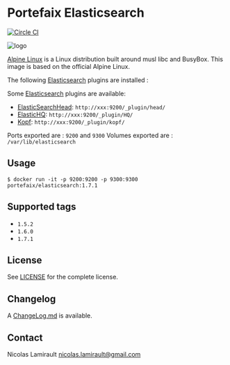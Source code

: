 # Portefaix Elasticsearch

[![Circle CI](https://circleci.com/gh/portefaix/docker-elasticsearch/tree/master.svg?style=svg)](https://circleci.com/gh/portefaix/docker-elasticsearch/tree/master)

![logo](https://pkgs.alpinelinux.org/assets/alpinelinux-logo.svg)

[Alpine Linux][] is a Linux distribution built around musl libc and BusyBox.
This image is based on the official Alpine Linux.

The following [Elasticsearch][] plugins are installed :

Some [Elasticsearch][] plugins are available:
* [ElasticSearchHead][]: `http://xxx:9200/_plugin/head/`
* [ElasticHQ][]: `http://xxx:9200/_plugin/HQ/`
* [Kopf][]: `http://xxx:9200/_plugin/kopf/`

Ports exported are : `9200` and `9300`
Volumes exported are : `/var/lib/elasticsearch`

## Usage

    $ docker run -it -p 9200:9200 -p 9300:9300 portefaix/elasticsearch:1.7.1

## Supported tags

- `1.5.2`
- `1.6.0`
- `1.7.1`

## License

See [LICENSE](LICENSE) for the complete license.


## Changelog

A [ChangeLog.md](ChangeLog.md) is available.


## Contact

Nicolas Lamirault <nicolas.lamirault@gmail.com>


[Alpine Linux]: http://www.alpinelinux.org

[Elasticsearch]: https://www.elastic.co/products/elasticsearch
[ElasticSearchHead]: http://mobz.github.io/elasticsearch-head
[ElasticHQ]: http://www.elastichq.org
[Kopf]: https://github.com/lmenezes/elasticsearch-kopf
